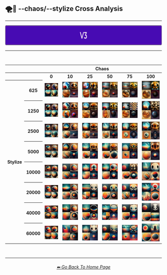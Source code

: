 <h2>🌪🎇 --chaos/--stylize Cross Analysis</h2>

<hr><!--------------->

<div align="center">

[<img src="/Images/Repo_Parts/Buttons/Version_Buttons/button_version_V3_active_full.webp?raw=true" alt="MidJourney V3" height="64" />]()

</div>

<hr>
<br>

<div align="center">

<table>
    <tr align=center valign=middle>
        <th></th><th></th>
        <th colspan="6">Chaos</th>
    </tr>
    <tr align=center valign=middle>
        <th></th><th></th>
        <th>0</th>
        <th>10</th>
        <th>25</th>
        <th>50</th>
        <th>75</th>
        <th>100</th>
    </tr>
    <tr align=center valign=middle>
        <th rowspan="8">Stylize</th>
        <th>625</th>
        <td><img src="/Images/MJ_V3/Comparison_Page_Images/Chaos_Stylize_Cross_Analysis/chaos_0/sphere_stylize_625.webp?raw=true" width="192" /></td>
        <td><img src="/Images/MJ_V3/Comparison_Page_Images/Chaos_Stylize_Cross_Analysis/chaos_10/sphere_stylize_625.webp?raw=true" width="192" /></td>
        <td><img src="/Images/MJ_V3/Comparison_Page_Images/Chaos_Stylize_Cross_Analysis/chaos_25/sphere_stylize_625.webp?raw=true" width="192" /></td>
        <td><img src="/Images/MJ_V3/Comparison_Page_Images/Chaos_Stylize_Cross_Analysis/chaos_50/sphere_stylize_625.webp?raw=true" width="192" /></td>
        <td><img src="/Images/MJ_V3/Comparison_Page_Images/Chaos_Stylize_Cross_Analysis/chaos_75/sphere_stylize_625.webp?raw=true" width="192" /></td>
        <td><img src="/Images/MJ_V3/Comparison_Page_Images/Chaos_Stylize_Cross_Analysis/chaos_100/sphere_stylize_625.webp?raw=true" width="192" /></td>
    </tr>
    <tr align=center valign=middle>
        <th>1250</th>
        <td><img src="/Images/MJ_V3/Comparison_Page_Images/Chaos_Stylize_Cross_Analysis/chaos_0/sphere_stylize_1250.webp?raw=true" width="192" /></td>
        <td><img src="/Images/MJ_V3/Comparison_Page_Images/Chaos_Stylize_Cross_Analysis/chaos_10/sphere_stylize_1250.webp?raw=true" width="192" /></td>
        <td><img src="/Images/MJ_V3/Comparison_Page_Images/Chaos_Stylize_Cross_Analysis/chaos_25/sphere_stylize_1250.webp?raw=true" width="192" /></td>
        <td><img src="/Images/MJ_V3/Comparison_Page_Images/Chaos_Stylize_Cross_Analysis/chaos_50/sphere_stylize_1250.webp?raw=true" width="192" /></td>
        <td><img src="/Images/MJ_V3/Comparison_Page_Images/Chaos_Stylize_Cross_Analysis/chaos_75/sphere_stylize_1250.webp?raw=true" width="192" /></td>
        <td><img src="/Images/MJ_V3/Comparison_Page_Images/Chaos_Stylize_Cross_Analysis/chaos_100/sphere_stylize_1250.webp?raw=true" width="192" /></td>
    </tr>
    <tr align=center valign=middle>
        <th>2500</th>
        <td><img src="/Images/MJ_V3/Comparison_Page_Images/Chaos_Stylize_Cross_Analysis/chaos_0/sphere_stylize_2500.webp?raw=true" width="192" /></td>
        <td><img src="/Images/MJ_V3/Comparison_Page_Images/Chaos_Stylize_Cross_Analysis/chaos_10/sphere_stylize_2500.webp?raw=true" width="192" /></td>
        <td><img src="/Images/MJ_V3/Comparison_Page_Images/Chaos_Stylize_Cross_Analysis/chaos_25/sphere_stylize_2500.webp?raw=true" width="192" /></td>
        <td><img src="/Images/MJ_V3/Comparison_Page_Images/Chaos_Stylize_Cross_Analysis/chaos_50/sphere_stylize_2500.webp?raw=true" width="192" /></td>
        <td><img src="/Images/MJ_V3/Comparison_Page_Images/Chaos_Stylize_Cross_Analysis/chaos_75/sphere_stylize_2500.webp?raw=true" width="192" /></td>
        <td><img src="/Images/MJ_V3/Comparison_Page_Images/Chaos_Stylize_Cross_Analysis/chaos_100/sphere_stylize_2500.webp?raw=true" width="192" /></td>
    </tr>
    <tr align=center valign=middle>
        <th>5000</th>
        <td><img src="/Images/MJ_V3/Comparison_Page_Images/Chaos_Stylize_Cross_Analysis/chaos_0/sphere_stylize_5000.webp?raw=true" width="192" /></td>
        <td><img src="/Images/MJ_V3/Comparison_Page_Images/Chaos_Stylize_Cross_Analysis/chaos_10/sphere_stylize_5000.webp?raw=true" width="192" /></td>
        <td><img src="/Images/MJ_V3/Comparison_Page_Images/Chaos_Stylize_Cross_Analysis/chaos_25/sphere_stylize_5000.webp?raw=true" width="192" /></td>
        <td><img src="/Images/MJ_V3/Comparison_Page_Images/Chaos_Stylize_Cross_Analysis/chaos_50/sphere_stylize_5000.webp?raw=true" width="192" /></td>
        <td><img src="/Images/MJ_V3/Comparison_Page_Images/Chaos_Stylize_Cross_Analysis/chaos_75/sphere_stylize_5000.webp?raw=true" width="192" /></td>
        <td><img src="/Images/MJ_V3/Comparison_Page_Images/Chaos_Stylize_Cross_Analysis/chaos_100/sphere_stylize_5000.webp?raw=true" width="192" /></td>
    </tr>
    <tr align=center valign=middle>
        <th>10000</th>
        <td><img src="/Images/MJ_V3/Comparison_Page_Images/Chaos_Stylize_Cross_Analysis/chaos_0/sphere_stylize_10000.webp?raw=true" width="192" /></td>
        <td><img src="/Images/MJ_V3/Comparison_Page_Images/Chaos_Stylize_Cross_Analysis/chaos_10/sphere_stylize_10000.webp?raw=true" width="192" /></td>
        <td><img src="/Images/MJ_V3/Comparison_Page_Images/Chaos_Stylize_Cross_Analysis/chaos_25/sphere_stylize_10000.webp?raw=true" width="192" /></td>
        <td><img src="/Images/MJ_V3/Comparison_Page_Images/Chaos_Stylize_Cross_Analysis/chaos_50/sphere_stylize_10000.webp?raw=true" width="192" /></td>
        <td><img src="/Images/MJ_V3/Comparison_Page_Images/Chaos_Stylize_Cross_Analysis/chaos_75/sphere_stylize_10000.webp?raw=true" width="192" /></td>
        <td><img src="/Images/MJ_V3/Comparison_Page_Images/Chaos_Stylize_Cross_Analysis/chaos_100/sphere_stylize_10000.webp?raw=true" width="192" /></td>
    </tr>
    <tr align=center valign=middle>
        <th>20000</th>
        <td><img src="/Images/MJ_V3/Comparison_Page_Images/Chaos_Stylize_Cross_Analysis/chaos_0/sphere_stylize_20000.webp?raw=true" width="192" /></td>
        <td><img src="/Images/MJ_V3/Comparison_Page_Images/Chaos_Stylize_Cross_Analysis/chaos_10/sphere_stylize_20000.webp?raw=true" width="192" /></td>
        <td><img src="/Images/MJ_V3/Comparison_Page_Images/Chaos_Stylize_Cross_Analysis/chaos_25/sphere_stylize_20000.webp?raw=true" width="192" /></td>
        <td><img src="/Images/MJ_V3/Comparison_Page_Images/Chaos_Stylize_Cross_Analysis/chaos_50/sphere_stylize_20000.webp?raw=true" width="192" /></td>
        <td><img src="/Images/MJ_V3/Comparison_Page_Images/Chaos_Stylize_Cross_Analysis/chaos_75/sphere_stylize_20000.webp?raw=true" width="192" /></td>
        <td><img src="/Images/MJ_V3/Comparison_Page_Images/Chaos_Stylize_Cross_Analysis/chaos_100/sphere_stylize_20000.webp?raw=true" width="192" /></td>
    </tr>
    <tr align=center valign=middle>
        <th>40000</th>
        <td><img src="/Images/MJ_V3/Comparison_Page_Images/Chaos_Stylize_Cross_Analysis/chaos_0/sphere_stylize_40000.webp?raw=true" width="192" /></td>
        <td><img src="/Images/MJ_V3/Comparison_Page_Images/Chaos_Stylize_Cross_Analysis/chaos_10/sphere_stylize_40000.webp?raw=true" width="192" /></td>
        <td><img src="/Images/MJ_V3/Comparison_Page_Images/Chaos_Stylize_Cross_Analysis/chaos_25/sphere_stylize_40000.webp?raw=true" width="192" /></td>
        <td><img src="/Images/MJ_V3/Comparison_Page_Images/Chaos_Stylize_Cross_Analysis/chaos_50/sphere_stylize_40000.webp?raw=true" width="192" /></td>
        <td><img src="/Images/MJ_V3/Comparison_Page_Images/Chaos_Stylize_Cross_Analysis/chaos_75/sphere_stylize_40000.webp?raw=true" width="192" /></td>
        <td><img src="/Images/MJ_V3/Comparison_Page_Images/Chaos_Stylize_Cross_Analysis/chaos_100/sphere_stylize_40000.webp?raw=true" width="192" /></td>
    </tr>
    <tr align=center valign=middle>
        <th>60000</th>
        <td><img src="/Images/MJ_V3/Comparison_Page_Images/Chaos_Stylize_Cross_Analysis/chaos_0/sphere_stylize_60000.webp?raw=true" width="192" /></td>
        <td><img src="/Images/MJ_V3/Comparison_Page_Images/Chaos_Stylize_Cross_Analysis/chaos_10/sphere_stylize_60000.webp?raw=true" width="192" /></td>
        <td><img src="/Images/MJ_V3/Comparison_Page_Images/Chaos_Stylize_Cross_Analysis/chaos_25/sphere_stylize_60000.webp?raw=true" width="192" /></td>
        <td><img src="/Images/MJ_V3/Comparison_Page_Images/Chaos_Stylize_Cross_Analysis/chaos_50/sphere_stylize_60000.webp?raw=true" width="192" /></td>
        <td><img src="/Images/MJ_V3/Comparison_Page_Images/Chaos_Stylize_Cross_Analysis/chaos_75/sphere_stylize_60000.webp?raw=true" width="192" /></td>
        <td><img src="/Images/MJ_V3/Comparison_Page_Images/Chaos_Stylize_Cross_Analysis/chaos_100/sphere_stylize_60000.webp?raw=true" width="192" /></td>
    </tr>
</table>

</div>

<br>

<hr><!--------------->
<div align="center">
<h6><a href="/README.md">⬅ Go Back To Home Page</a></h6>
</div>